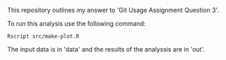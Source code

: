 This repository outlines my answer to 'Git Usage Assignment Question 3'.

To run this analysis use the following command:

```
Rscript src/make-plot.R
```

The input data is in 'data' and the results of the analyssis are in 'out'.
